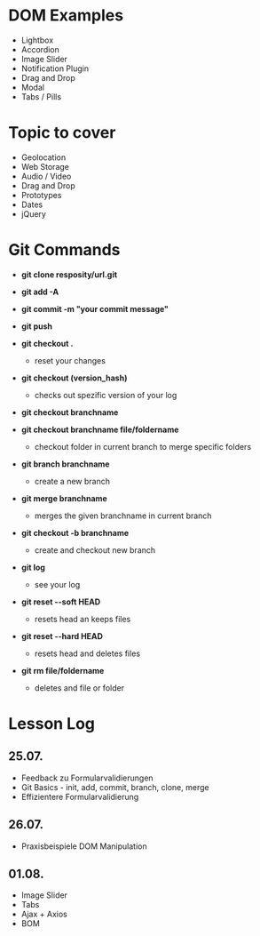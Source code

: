 # DOM Examples
- Lightbox
- Accordion
- Image Slider
- Notification Plugin
- Drag and Drop
- Modal
- Tabs / Pills

# Topic to cover
- Geolocation
- Web Storage
- Audio / Video
- Drag and Drop
- Prototypes
- Dates
- jQuery


# Git Commands
- **git clone resposity/url.git**
- **git add -A**
- **git commit -m "your commit message"**
- **git push**

- **git checkout .**
    - reset your changes
- **git checkout (version_hash)**
    - checks out spezific version of your log
- **git checkout branchname**
- **git checkout branchname file/foldername**
    - checkout folder in current branch to merge specific folders
- **git branch branchname**
    - create a new branch
    
- **git merge branchname**
    - merges the given branchname in current branch
    
- **git checkout -b branchname**
    - create and checkout new branch
    
- **git log**
    - see your log
    
- **git reset --soft HEAD**
    - resets head an keeps files
- **git reset --hard HEAD**
    - resets head and deletes files
    
- **git rm file/foldername**
    - deletes and file or folder
    

    
# Lesson Log

## 25.07. 
- Feedback zu Formularvalidierungen
- Git Basics - init, add, commit, branch, clone, merge
- Effizientere Formularvalidierung

## 26.07.
- Praxisbeispiele DOM Manipulation

## 01.08.
- Image Slider
- Tabs
- Ajax + Axios
- BOM